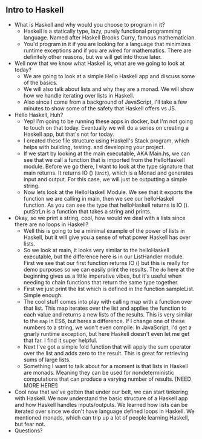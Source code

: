 ## Intro to Haskell

- What is Haskell and why would you choose to program in it?
  - Haskell is a statically type, lazy, purely functional programming language. Named after Haskell Brooks Curry, famous mathematician.
  - You'd program in it if you are looking for a language that minimizes runtime exceptions and if you are wired for mathematics. There are definitely other reasons, but we will get into those later.
- Well now that we know what Haskell is, what are we going to look at today?
  - We are going to look at a simple Hello Haskell app and discuss some of the basics.
  - We will also talk about lists and why they are a monad. We will show how we handle iterating over lists in Haskell.
  - Also since I come from a background of JavaScript, I'll take a few minutes to show some of the safety that Haskell offers vs JS.
- Hello Haskell, Huh?
  - Yep! I'm going to be running these apps in docker, but I'm not going to touch on that today. Eventually we will do a series on creating a Haskell app, but that's not for today.
  - I created these file structure using Haskell's Stack program, which helps with building, testing. and developing your project.
  - If we start by looking at the main executable, AKA Main.hs, we can see that we call a function that is imported from the HelloHaskell module. Before we go there, I want to look at the type signature that main returns. It returns IO () (`Unit`), which is a Monad and generates input and output. For this case, we will just be outputting a simple string.
  - Now lets look at the HelloHaskell Module. We see that it exports the function we are calling in main, then we see our helloHaskell function. As you can see the type that helloHaskell returns is IO (). putStrLn is a function that takes a string and prints.
- Okay, so we print a string, cool, how would we deal with a lists since there are no loops in Haskell?
  - Well this is going to be a minimal example of the power of lists in Haskell, but it will give you a sense of what power Haskell has over lists.
  - So we look at main, it looks very similar to the helloHaskell executable, but the difference here is in our ListHandler module. First we see that our first function returns IO () but this is really for demo purposes so we can easily print the results. The `do` here at the beginning gives us a little imperative vibes, but it's useful when needing to chain functions that return the same type together.
  - First we just print the list which is defined in the function sampleList. Simple enough.
  - The cool stuff comes into play with calling map with a function over that list. This map iterates over the list and applies the function to each value and returns a new lists of the results. This is very similar to the `map` in ES6, but heres a difference. If I change one of these numbers to a string, we won't even compile. In JavaScript, I'd get a gnarly runtime exception, but here Haskell doesn't even let me get that far. I find it super helpful.
  - Next I've got a simple fold function that will apply the sum operator over the list and adds zero to the result. This is great for retrieving sums of large lists.
  - Something I want to talk about for a moment is that lists in Haskell are monads. Meaning they can be used for nondeterministic computations that can produce a varying number of results. [NEED MORE HERE!]
- Cool now that we've gotten that under our belt, we can start tinkering with Haskell. We now understand the basic structure of a Haskell app and how Haskell handles inputs/outputs. We learned how lists can be iterated over since we don't have language defined loops in Haskell. We mentioned monads, which can trip up a lot of people learning Haskell, but fear not.
- Questions?
